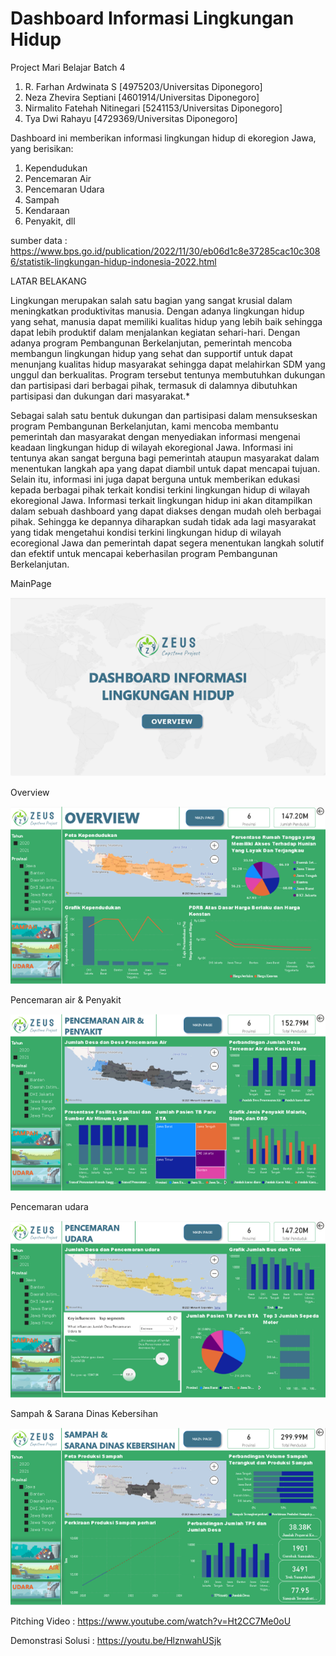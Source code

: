 # Dashboard Informasi Lingkungan Hidup
Project Mari Belajar Batch 4

1.	R. Farhan Ardwinata S		      [4975203/Universitas Diponegoro]
2.	Neza Zhevira Septiani		      [4601914/Universitas Diponegoro]
3.	Nirmalito Fatehah Nitinegari	[5241153/Universitas Diponegoro]
4.	Tya Dwi Rahayu			          [4729369/Universitas Diponegoro]


Dashboard ini memberikan informasi lingkungan hidup di ekoregion Jawa, yang berisikan:
  1. Kependudukan
  2. Pencemaran Air
  3. Pencemaran Udara
  4. Sampah
  5. Kendaraan
  6. Penyakit, dll

sumber data : https://www.bps.go.id/publication/2022/11/30/eb06d1c8e37285cac10c3086/statistik-lingkungan-hidup-indonesia-2022.html

LATAR BELAKANG

   Lingkungan merupakan salah satu bagian yang sangat krusial dalam meningkatkan produktivitas manusia. Dengan adanya lingkungan hidup yang sehat, manusia dapat memiliki kualitas hidup yang lebih baik        sehingga dapat lebih produktif dalam menjalankan kegiatan sehari-hari. Dengan adanya program Pembangunan Berkelanjutan, pemerintah mencoba membangun lingkungan hidup yang sehat dan supportif untuk dapat menunjang kualitas hidup masyarakat sehingga dapat melahirkan SDM yang unggul dan berkualitas. Program tersebut tentunya membutuhkan dukungan dan partisipasi dari berbagai pihak, termasuk di dalamnya dibutuhkan partisipasi dan dukungan dari masyarakat.*

   Sebagai salah satu bentuk dukungan dan partisipasi dalam mensukseskan program Pembangunan Berkelanjutan, kami mencoba membantu pemerintah dan masyarakat dengan menyediakan informasi mengenai keadaan lingkungan hidup di wilayah ekoregional Jawa. Informasi ini tentunya akan sangat berguna bagi pemerintah ataupun masyarakat dalam menentukan langkah apa yang dapat diambil untuk dapat mencapai tujuan. Selain itu, informasi ini juga dapat berguna untuk memberikan edukasi kepada berbagai pihak terkait kondisi terkini lingkungan hidup di wilayah ekoregional Jawa. Informasi terkait lingkungan hidup ini akan ditampilkan dalam sebuah dashboard yang dapat diakses dengan mudah oleh berbagai pihak. Sehingga ke depannya diharapkan sudah tidak ada lagi masyarakat yang tidak mengetahui kondisi terkini lingkungan hidup di wilayah ecoregional Jawa dan pemerintah dapat segera menentukan langkah solutif dan efektif untuk mencapai keberhasilan program Pembangunan Berkelanjutan. 


MainPage

![alt text](https://github.com/radenfarhanas/Project-Mari-Belajar/blob/main/Dashboard-Image/main%20page.png?raw=true)


Overview

![alt text](https://github.com/radenfarhanas/Project-Mari-Belajar/blob/main/Dashboard-Image/overview.png?raw=true)


Pencemaran air & Penyakit

![alt text](https://github.com/radenfarhanas/Project-Mari-Belajar/blob/main/Dashboard-Image/pencemaran%20air%20%26%20penyakit.png?raw=true)


Pencemaran udara

![alt text](https://github.com/radenfarhanas/Project-Mari-Belajar/blob/main/Dashboard-Image/pencemaran%20udara.png?raw=true)


Sampah & Sarana Dinas Kebersihan

![alt text](https://github.com/radenfarhanas/Project-Mari-Belajar/blob/main/Dashboard-Image/sampah%20%26%20sarana%20dinas%20kebersihan.png?raw=true)



Pitching Video : https://www.youtube.com/watch?v=Ht2CC7Me0oU

Demonstrasi Solusi : https://youtu.be/HlznwahUSjk
